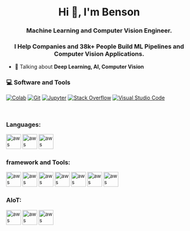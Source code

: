 <h1 align="center">Hi 👋, I'm Benson</h1>
<h3 align="center">Machine Learning and Computer Vision Engineer.</h3>
<h3 align="center">I Help Companies and 38k+ People Build ML Pipelines and Computer Vision Applications.</h3>

- 💬 Talking about **Deep Learning, AI, Computer Vision**

### 💻 Software and Tools

<p>
    <a href="https://github.com/Bouaskaoun"><img alt="Colab" src="https://img.shields.io/badge/Colab-00b56a.svg?logo=google-colab&logoColor=white"></a>
    <a href="https://github.com/Bouaskaoun"><img alt="Git" src="https://img.shields.io/badge/Git%20-%23F05033.svg?logo=git&logoColor=white"></a>
    <a href="https://github.com/Bouaskaoun"><img alt="Jupyter" src="https://img.shields.io/badge/Jupyter%20-%23F37626.svg?logo=Jupyter&logoColor=white"></a>
    <a href="https://github.com/Bouaskaoun"><img alt="Stack Overflow" src="https://img.shields.io/badge/-Stack%20Overflow-FE7A16?logo=stack-overflow&logoColor=white"></a>
    <a href="https://github.com/Bouaskaoun"><img alt="Visual Studio Code" src="https://img.shields.io/badge/Visual%20Studio%20Code-0078d7.svg?logo=visual-studio-code&logoColor=white"></a>
</p>
</br>

<h3 align="left">Languages:</h3>
<p align="left">
  <img src="https://www.vectorlogo.zone/logos/python/python-icon.svg" alt="aws" width="40" height="40"/> 
  <img src="https://www.vectorlogo.zone/logos/r-project/r-project-official.svg" alt="aws" width="40" height="40"/> 
  <img src="https://www.vectorlogo.zone/logos/nodejs/nodejs-icon.svg" alt="aws" width="40" height="40"/> 
 
<h3 align="left">framework and Tools:</h3>
<p align="left">
  <img src="https://www.vectorlogo.zone/logos/pytorch/pytorch-icon.svg" alt="aws" width="40" height="40"/> 
  <img src="https://www.vectorlogo.zone/logos/tensorflow/tensorflow-icon.svg" alt="aws" width="40" height="40"/> 
  <img src="https://www.vectorlogo.zone/logos/git-scm/git-scm-icon.svg" alt="aws" width="40" height="40"/> 
  <img src="https://www.vectorlogo.zone/logos/jupyter/jupyter-icon.svg" alt="aws" width="40" height="40"/> 
  <img src="https://www.vectorlogo.zone/logos/visualstudio_code/visualstudio_code-icon.svg" alt="aws" width="40" height="40"/> 
  <img src="https://www.vectorlogo.zone/logos/docker/docker-icon.svg" alt="aws" width="40" height="40"/> 
  <img src="https://www.vectorlogo.zone/logos/kubernetes/kubernetes-icon.svg" alt="aws" width="40" height="40"/> 
  
<h3 align="left">AIoT:</h3>
<p align="left">
 <img src="https://www.vectorlogo.zone/logos/microsoft_azure/microsoft_azure-icon.svg" alt="aws" width="40" height="40"/> 
 <img src="https://www.vectorlogo.zone/logos/raspberrypi/raspberrypi-icon.svg" alt="aws" width="40" height="40"/> 
 <img src="https://www.vectorlogo.zone/logos/linux/linux-icon.svg" alt="aws" width="40" height="40"/> 
